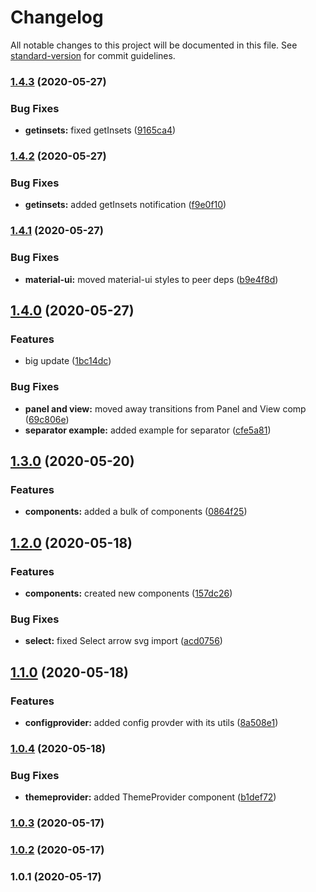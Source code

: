 # Changelog

All notable changes to this project will be documented in this file. See [standard-version](https://github.com/conventional-changelog/standard-version) for commit guidelines.

### [1.4.3](https://github.com/wolframdeus/vkma-ui/compare/v1.4.2...v1.4.3) (2020-05-27)


### Bug Fixes

* **getinsets:** fixed getInsets ([9165ca4](https://github.com/wolframdeus/vkma-ui/commit/9165ca4bde6efee02e9c6d86962046cc92c58d6d))

### [1.4.2](https://github.com/wolframdeus/vkma-ui/compare/v1.4.1...v1.4.2) (2020-05-27)


### Bug Fixes

* **getinsets:** added getInsets notification ([f9e0f10](https://github.com/wolframdeus/vkma-ui/commit/f9e0f10d724358e8295d1806d1096935d5f20728))

### [1.4.1](https://github.com/wolframdeus/vkma-ui/compare/v1.4.0...v1.4.1) (2020-05-27)


### Bug Fixes

* **material-ui:** moved material-ui styles to peer deps ([b9e4f8d](https://github.com/wolframdeus/vkma-ui/commit/b9e4f8de677fcd6673697e5e0225a9fa8b202245))

## [1.4.0](https://github.com/wolframdeus/vkma-ui/compare/v1.3.0...v1.4.0) (2020-05-27)


### Features

* big update ([1bc14dc](https://github.com/wolframdeus/vkma-ui/commit/1bc14dc6a7f7799864550d39cbc22d4457092930))


### Bug Fixes

* **panel and view:** moved away transitions from Panel and View comp ([69c806e](https://github.com/wolframdeus/vkma-ui/commit/69c806ee29fe9185e16405d07229faa8b25d8cbc))
* **separator example:** added example for separator ([cfe5a81](https://github.com/wolframdeus/vkma-ui/commit/cfe5a8136db44bb9e480c2c32c06de6d86a1ed59))

## [1.3.0](https://github.com/wolframdeus/vkma-ui/compare/v1.2.0...v1.3.0) (2020-05-20)


### Features

* **components:** added a bulk of components ([0864f25](https://github.com/wolframdeus/vkma-ui/commit/0864f2567d036b1692bfdaf0cf5a3f802a6538f6))

## [1.2.0](https://github.com/wolframdeus/vkma-ui/compare/v1.1.0...v1.2.0) (2020-05-18)


### Features

* **components:** created new components ([157dc26](https://github.com/wolframdeus/vkma-ui/commit/157dc26439effdceb60f0d62cbec349994439746))


### Bug Fixes

* **select:** fixed Select arrow svg import ([acd0756](https://github.com/wolframdeus/vkma-ui/commit/acd0756bd030c5bf61440649fdf79744adf93662))

## [1.1.0](https://github.com/wolframdeus/vkma-ui/compare/v1.0.4...v1.1.0) (2020-05-18)


### Features

* **configprovider:** added config provder with its utils ([8a508e1](https://github.com/wolframdeus/vkma-ui/commit/8a508e1fa7b54a420b0ab25d8e7306f96a5b8c2f))

### [1.0.4](https://github.com/wolframdeus/vkma-ui/compare/v1.0.3...v1.0.4) (2020-05-18)


### Bug Fixes

* **themeprovider:** added ThemeProvider component ([b1def72](https://github.com/wolframdeus/vkma-ui/commit/b1def72bc1f9b9e99e6b3133e236578f109a2ecb))

### [1.0.3](https://github.com/wolframdeus/vkma-ui/compare/v1.0.1...v1.0.3) (2020-05-17)

### [1.0.2](https://github.com/wolframdeus/vkma-ui/compare/v1.0.1...v1.0.2) (2020-05-17)

### 1.0.1 (2020-05-17)
